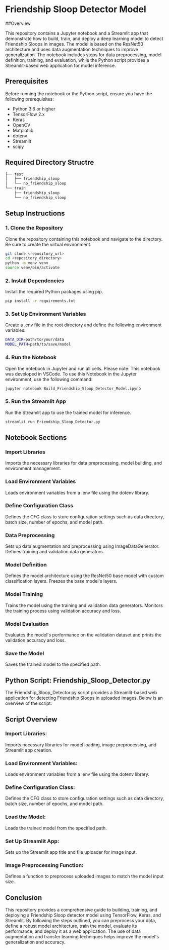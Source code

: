 # Friendship Sloop Detector Model

##Overview

This repository contains a Jupyter notebook and a Streamlit app that demonstrate how to build, train, and deploy a deep learning model to detect Friendship Sloops in images. The model is based on the ResNet50 architecture and uses data augmentation techniques to improve generalization. The notebook includes steps for data preprocessing, model definition, training, and evaluation, while the Python script provides a Streamlit-based web application for model inference.

## Prerequisites

Before running the notebook or the Python script, ensure you have the following prerequisites:

- Python 3.6 or higher
- TensorFlow 2.x
- Keras
- OpenCV
- Matplotlib
- dotenv
- Streamlit
- scipy

## Required Directory Structre

```bash
├── test
│   ├── friendship_sloop
│   └── no_friendship_sloop
└── train
    ├── friendship_sloop
    └── no_friendship_sloop
```

## Setup Instructions

### 1. Clone the Repository
Clone the repository containing this notebook and navigate to the directory. Be sure to create the virtual environment.
```bash
git clone <repository_url>
cd <repository_directory>
python -m venv venv
source venv/bin/activate
```

### 2. Install Dependencies
Install the required Python packages using pip.
```bash
pip install -r requirements.txt
```

### 3. Set Up Environment Variables
Create a .env file in the root directory and define the following environment variables:
```bash
DATA_DIR=path/to/your/data
MODEL_PATH=path/to/save/model
```

### 4. Run the Notebook
Open the notebook in Jupyter and run all cells. Please note: This notebook was developed in VSCode. To use this Notebook in the Jupyter environment, use the following command:
```bash
jupyter notebook Build_Friendship_Sloop_Detector_Model.ipynb
```

### 5. Run the Streamlit App
Run the Streamlit app to use the trained model for inference.
```bash
streamlit run Friendship_Sloop_Detector.py
```

## Notebook Sections

### Import Libraries
Imports the necessary libraries for data preprocessing, model building, and environment management.

### Load Environment Variables
Loads environment variables from a .env file using the dotenv library.

### Define Configuration Class
Defines the CFG class to store configuration settings such as data directory, batch size, number of epochs, and model path.

### Data Preprocessing
Sets up data augmentation and preprocessing using ImageDataGenerator. Defines training and validation data generators.

### Model Definition
Defines the model architecture using the ResNet50 base model with custom classification layers. Freezes the base model's layers.

### Model Training
Trains the model using the training and validation data generators. Monitors the training process using validation accuracy and loss.

### Model Evaluation
Evaluates the model's performance on the validation dataset and prints the validation accuracy and loss.

### Save the Model
Saves the trained model to the specified path.

## Python Script: Friendship_Sloop_Detector.py

The Friendship_Sloop_Detector.py script provides a Streamlit-based web application for detecting Friendship Sloops in uploaded images. Below is an overview of the script:

## Script Overview

### Import Libraries:

Imports necessary libraries for model loading, image preprocessing, and Streamlit app creation.

### Load Environment Variables:

Loads environment variables from a .env file using the dotenv library.

### Define Configuration Class:

Defines the CFG class to store configuration settings such as data directory, batch size, number of epochs, and model path.

### Load the Model:

Loads the trained model from the specified path.

### Set Up Streamlit App:

Sets up the Streamlit app title and file uploader for image input.

### Image Preprocessing Function:

Defines a function to preprocess uploaded images to match the model input size.

## Conclusion
This repository provides a comprehensive guide to building, training, and deploying a Friendship Sloop detector model using TensorFlow, Keras, and Streamlit. By following the steps outlined, you can preprocess your data, define a robust model architecture, train the model, evaluate its performance, and deploy it as a web application. The use of data augmentation and transfer learning techniques helps improve the model's generalization and accuracy.